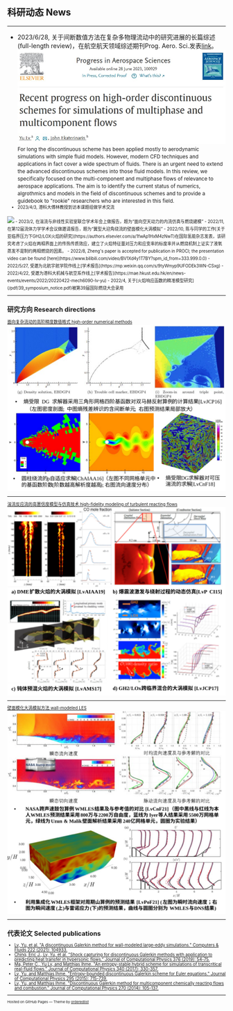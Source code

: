 ## 科研动态 News

---

- 2023/6/28, 关于间断数值方法在复杂多物理流动中的研究进展的长篇综述(full-length review)，在航空航天领域综述期刊Prog. Aero. Sci.发表[link](https://authors.elsevier.com/a/1hKJe1LW8XANg5)。<img src="images/pas_journal_preview.jpg?raw=true"/> <small>For long the discontinuous scheme has been applied mostly to aerodynamic simulations with simple fluid models. However, modern CFD techniques and applications in fact cover a wide spectrum of fluids. There is an urgent need to extend the advanced discontinuous schemes into those fluid models. In this review, we specifically focused on the multi-component and multiphase flows of relevance to aerospace applications. The aim is to identify the current status of numerics, algrothmics and models in the field of discontinuous schemes and to provide a guidebook to "rookie" researchers who are interested in this field.<small>
- 2023/4/3, 港科大傅林教授到访本课题组做学术交流
<img src="images/linfu_meet_2023_4.jpg?raw=true"/>
- 2023/2, 在湍流与非线性实验室联合学术年会上做报告，题为“面向空天动力的内流仿真与燃烧建模”
- 2022/11, 在第12届流体力学学术会议做邀请报告，题为“翼型大迎角绕流的壁面模化大涡模拟”
- 2022/10, 陈与同学的工作[关于亚临界压力下GH2/LOX火焰的研究](https://authors.elsevier.com/a/1fwAp1HxM4zNwT)在国际氢能杂志发表，该研究考虑了火焰在两相界面上的传热传质效应，建立了火焰特征量对压力和应变率的标度率并从燃烧机制上证实了液氧蒸发不是制约两相燃烧的因素。
- 2022/8, Zheng's paper is accepted for publication in PROCI; the presentation video can be found [here](https://www.bilibili.com/video/BV1Xd4y1T7BY?spm_id_from=333.999.0.0)
- 2022/5/27, 受邀为北航宇航学院作线上[学术报告](https://mp.weixin.qq.com/s/9tyWmyp9UFODEk3WN-CSxg)
- 2022/4/22, 受邀为港科大机械与航空系作线上[学术报告](https://mae.hkust.edu.hk/en/news-events/events/2022/20220422-mech6090-lv-yu)
- 2022/4, 关于[火焰响应函数的精准模型研究](/pdf/39_symposium_notice.pdf)被第39届国际燃烧大会录用


---

## 研究方向 Research directions

[面向复杂流动的高阶精度数值格式 high-order numerical methods](/pdf/lv_homepage_numerics.pdf)
<img src="images/test1.svg?raw=true"/>

---
[湍流反应流的高置信度模型与仿真技术 high-fidelity modeling of turbulent reacting flows](/pdf/lv_homepage_combustion.pdf)
<img src="images/test2.svg?raw=true"/>

---
[壁面模化大涡模拟方法  wall-modeled LES](/pdf/lv_homepage_wmles.pdf)
<img src="images/test3.svg?raw=true"/>

---

## 代表论文 Selected publications

- [Lv, Yu, et al. "A discontinuous Galerkin method for wall-modeled large-eddy simulations." Computers & Fluids 222 (2021): 104933.](https://www.sciencedirect.com/science/article/pii/S0045793021000992?casa_token=DjmfFReh9A8AAAAA:lyKeBsXdSIiMZ2eiYbSPaltdvrpTPAgB55QoRZyHdrHS5ttX0MqQXpGrAnx6Bd-xe5ioZggPlQ)
- [Ching, Eric J., Lv, Yu, et al. "Shock capturing for discontinuous Galerkin methods with application to predicting heat transfer in hypersonic flows." Journal of Computational Physics 376 (2019): 54-75.](https://www.sciencedirect.com/science/article/pii/S0021999118306107?casa_token=r1EdTntOJdUAAAAA:CbiBLcUogrd5uJecFHqHvfOMLcBqvxnMoJC6sjgRlXQUZtizOEUKBeFU-uX4VC890xyMH9Lg7A)
- [Ma, Peter C., Yu Lv, and Matthias Ihme. "An entropy-stable hybrid scheme for simulations of transcritical real-fluid flows." Journal of Computational Physics 340 (2017): 330-357.](https://www.sciencedirect.com/science/article/pii/S0021999117302176?casa_token=d9DFg5JRORYAAAAA:BBTT4UuyjxeQWhyj9zqgMrKiolWxeNbIPP8MnQnJqcGTqwl23XdJaIfIgxyrsezkuYT2H4ZP_Q)
- [Lv, Yu, and Matthias Ihme. "Entropy-bounded discontinuous Galerkin scheme for Euler equations." Journal of Computational Physics 295 (2015): 715-739.](https://www.sciencedirect.com/science/article/pii/S002199911500282X?casa_token=p39XxJMMsisAAAAA:eVJk1g0927msqFzzMPXPiyQep1QZkdmoRPWu2DrFqot4-9m5K8eHDfN4_XzpbIO6TpTZmDzcRA)
- [Lv, Yu, and Matthias Ihme. "Discontinuous Galerkin method for multicomponent chemically reacting flows and combustion." Journal of Computational Physics 270 (2014): 105-137.](https://www.sciencedirect.com/science/article/pii/S0021999114002101?casa_token=c8E71Ki5EjkAAAAA:Ta6M3zO8b8pwGPciI9-othDRROQOF1H36IIRS8USNoUNQxDi8nvPYUX5q9SfW2lmunmwVhZO0g)



---
<p><small>Hosted on GitHub Pages &mdash; Theme by <a href="https://github.com/orderedlist">orderedlist</a></small></p>
<!-- Remove above link if you don't want to attibute -->
